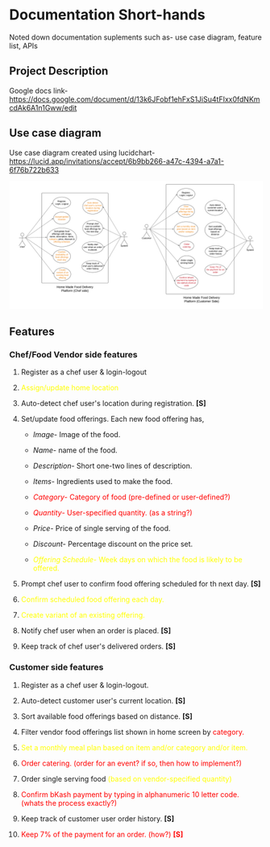 # Documentation Short-hands

Noted down documentation suplements such as- use case diagram, feature list, APIs  

## Project Description

Google docs link-  
https://docs.google.com/document/d/13k6JFobf1ehFxS1JiSu4tFIxx0fdNKmcdAk6A1n1Gww/edit  

## Use case diagram

Use case diagram created using lucidchart-  
https://lucid.app/invitations/accept/6b9bb266-a47c-4394-a7a1-6f76b722b633  

![use case diagram](./use-case-diagram.png)  

## Features

### **Chef/Food Vendor side features**
  
1. Register as a chef user & login-logout  

2. <span style="color:yellow">Assign/update home location</span>  

3. Auto-detect chef user's location during registration. **[S]**

4. Set/update food offerings. Each new food offering has,
    - *Image*- Image of the food.  

    - *Name*- name of the food.

    - *Description*- Short one-two lines of description.  

    - *Items*- Ingredients used to make the food.  
  
    - <span style="color:red">*Category*- Category of food (pre-defined or user-defined?)</span>  

    - <span style="color:red">*Quantity*- User-specified quantity. (as a string?)</span>

    - *Price*- Price of single serving of the food.  

    - *Discount*- Percentage discount on the price set.  

    - <span style="color:yellow">*Offering Schedule*- Week days on which the food is likely to be offered.<span>  

5. Prompt chef user to confirm food offering scheduled for th next day. **[S]**  

6. <span style="color:yellow">Confirm scheduled food offering each day.</span>  

7. <span style="color:yellow">Create variant of an existing offering.</span>  

8. Notify chef user when an order is placed. **[S]**  

9. Keep track of chef user's delivered orders. **[S]**  

### **Customer side features**

1. Register as a chef user & login-logout.  

2. Auto-detect customer user's current location. **[S]**  

3. Sort available food offerings based on distance. **[S]**  

4. Filter vendor food offerings list shown in home screen by <span style="color:red">category<span>.  

5. <span style="color:yellow">Set a monthly meal plan based on item and/or category and/or item.</span>  

6. <span style="color:red">Order catering. (order for an event? if so, then how to implement?)<span>  

7. Order single serving food <span style="color:yellow">(based on vendor-specified quantity<span>)  

8. <span style="color:red">Confirm bKash payment by typing in alphanumeric 10 letter code. (whats the process exactly?)<span>  

9. Keep track of customer user order history. **[S]**  

10. <span style="color:red">Keep 7% of the payment for an order. (how?)<span> **[S]**
